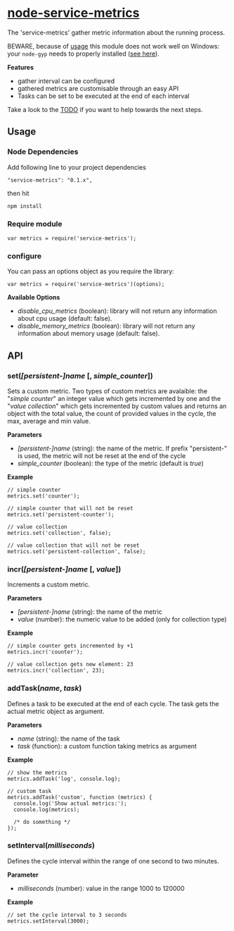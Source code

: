 # [node-service-metrics](https://github.com/luscus/node-service-metrics)

The 'service-metrics' gather metric information about the running process.

BEWARE, because of [usage](https://github.com/arunoda/node-usage) this module does not work well on Windows: your `node-gyp` needs to properly installed ([see here](https://github.com/TooTallNate/node-gyp#installation)).


**Features**
- gather interval can be configured
- gathered metrics are customisable through an easy API
- Tasks can be set to be executed at the end of each interval


Take a look to the [TODO](https://github.com/luscus/node-service-metrics/blob/master/TODO.md) if you want to help towards the next steps.

## Usage

### Node Dependencies

Add following line to your project dependencies

    "service-metrics": "0.1.x",

then hit

    npm install

### Require module

    var metrics = require('service-metrics');

### configure

You can pass an options object as you require the library:

    var metrics = require('service-metrics')(options);

**Available Options**

- *disable_cpu_metrics* (boolean): library will not return any information about cpu usage (default: false).
- *disable_memory_metrics* (boolean): library will not return any information about memory usage (default: false).


## API

### set(*[persistent-]name* [, *simple_counter*])

Sets a custom metric. Two types of custom metrics are avalaible: the "*simple counter*" an integer value which gets incremented by one and the "*value collection*" which gets incremented by custom values and returns an object with the total value, the count of provided values in the cycle, the max, average and min value.



**Parameters**
- *[persistent-]name* (string): the name of the metric. If prefix "persistent-" is used, the metric will not be reset at the end of the cycle
- *simple_counter* (boolean): the type of the metric (default is *true*)

**Example**

    // simple counter
    metrics.set('counter');

    // simple counter that will not be reset
    metrics.set('persistent-counter');

    // value collection
    metrics.set('collection', false);

    // value collection that will not be reset
    metrics.set('persistent-collection', false);


### incr(*[persistent-]name* [, *value*])

Increments a custom metric.

**Parameters**
- *[persistent-]name* (string): the name of the metric
- *value* (number): the numeric value to be added (only for collection type)

**Example**

    // simple counter gets incremented by +1
    metrics.incr('counter');

    // value collection gets new element: 23
    metrics.incr('collection', 23);


### addTask(*name*, *task*)

Defines a task to be executed at the end of each cycle.
The task gets the actual metric object as argument.

**Parameters**
- *name* (string): the name of the task
- *task* (function): a custom function taking metrics as argument

**Example**

    // show the metrics
    metrics.addTask('log', console.log);

    // custom task
    metrics.addTask('custom', function (metrics) {
      console.log('Show actual metrics:');
      console.log(metrics);

      /* do something */
    });


### setInterval(*milliseconds*)

Defines the cycle interval within the range of one second to two minutes.

**Parameter**
- *milliseconds* (number): value in the range 1000 to 120000

**Example**

    // set the cycle interval to 3 seconds
    metrics.setInterval(3000);
